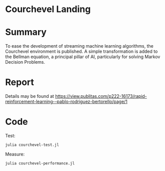 # Courchevel Landing

# Summary
To ease the development of streaming machine learning algorithms, the Courchevel environment is published.  A simple transformation is added to the Bellman equation, a principal pillar of AI, particularly for solving Markov Decision Problems.

# Report
Details may be found at https://view.publitas.com/p222-16173/rapid-reinforcement-learning--pablo-rodriguez-bertorello/page/1

# Code
Test:
```
julia courchevel-test.jl 
```

Measure:
```
julia courchevel-performance.jl 
```

